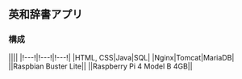 ## 英和辞書アプリ
### 構成
||||
|!---!|!---!|!---!|
|HTML, CSS|Java|SQL|
|Nginx|Tomcat|MariaDB|
||Raspbian Buster Lite||
||Raspberry Pi 4 Model B 4GB||